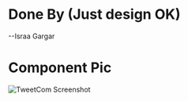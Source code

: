 # Done By (Just design OK)

--Israa Gargar

# Component Pic

<img src="https://drive.google.com/file/d/17b_AIhAfMACyMwnSXWf8ypDGC3e75VQm/view?usp=sharing"
     alt="TweetCom Screenshot"
     style="float: left; margin-right: 10px;" />
